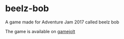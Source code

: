 # beelz-bob
A game made for Adventure Jam 2017 called beelz bob

The game is available on [gamejolt](https://gamejolt.com/dashboard/games/257286)
